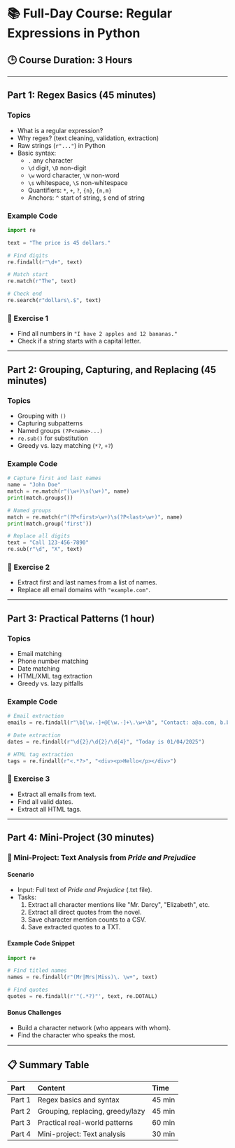 
# 📚 Full-Day Course: Regular Expressions in Python

## 🕒 Course Duration: 3 Hours

---

## Part 1: Regex Basics (45 minutes)

### Topics
- What is a regular expression?
- Why regex? (text cleaning, validation, extraction)
- Raw strings (`r"..."`) in Python
- Basic syntax:
  - `.` any character
  - `\d` digit, `\D` non-digit
  - `\w` word character, `\W` non-word
  - `\s` whitespace, `\S` non-whitespace
  - Quantifiers: `*`, `+`, `?`, `{n}`, `{n,m}`
  - Anchors: `^` start of string, `$` end of string

### Example Code
```python
import re

text = "The price is 45 dollars."

# Find digits
re.findall(r"\d+", text)

# Match start
re.match(r"The", text)

# Check end
re.search(r"dollars\.$", text)
```

### 📝 Exercise 1
- Find all numbers in `"I have 2 apples and 12 bananas."`
- Check if a string starts with a capital letter.

---

## Part 2: Grouping, Capturing, and Replacing (45 minutes)

### Topics
- Grouping with `()`
- Capturing subpatterns
- Named groups `(?P<name>...)`
- `re.sub()` for substitution
- Greedy vs. lazy matching (`*?`, `+?`)

### Example Code
```python
# Capture first and last names
name = "John Doe"
match = re.match(r"(\w+)\s(\w+)", name)
print(match.groups())

# Named groups
match = re.match(r"(?P<first>\w+)\s(?P<last>\w+)", name)
print(match.group('first'))

# Replace all digits
text = "Call 123-456-7890"
re.sub(r"\d", "X", text)
```

### 📝 Exercise 2
- Extract first and last names from a list of names.
- Replace all email domains with `"example.com"`.

---

## Part 3: Practical Patterns (1 hour)

### Topics
- Email matching
- Phone number matching
- Date matching
- HTML/XML tag extraction
- Greedy vs. lazy pitfalls

### Example Code
```python
# Email extraction
emails = re.findall(r"\b[\w.-]+@[\w.-]+\.\w+\b", "Contact: a@a.com, b.b@bb.org")

# Date extraction
dates = re.findall(r"\d{2}/\d{2}/\d{4}", "Today is 01/04/2025")

# HTML tag extraction
tags = re.findall(r"<.*?>", "<div><p>Hello</p></div>")
```

### 📝 Exercise 3
- Extract all emails from text.
- Find all valid dates.
- Extract all HTML tags.

---

## Part 4: Mini-Project (30 minutes)

### 🚀 Mini-Project: Text Analysis from *Pride and Prejudice*

#### Scenario
- Input: Full text of *Pride and Prejudice* (.txt file).
- Tasks:
  1. Extract all character mentions like "Mr. Darcy", "Elizabeth", etc.
  2. Extract all direct quotes from the novel.
  3. Save character mention counts to a CSV.
  4. Save extracted quotes to a TXT.

#### Example Code Snippet
```python
import re

# Find titled names
names = re.findall(r"(Mr|Mrs|Miss)\. \w+", text)

# Find quotes
quotes = re.findall(r'"(.*?)"', text, re.DOTALL)
```

#### Bonus Challenges
- Build a character network (who appears with whom).
- Find the character who speaks the most.

---

## 📋 Summary Table

| Part | Content | Time |
|:---|:---|:---|
| Part 1 | Regex basics and syntax | 45 min |
| Part 2 | Grouping, replacing, greedy/lazy | 45 min |
| Part 3 | Practical real-world patterns | 60 min |
| Part 4 | Mini-project: Text analysis | 30 min |


